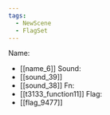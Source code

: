```yaml
---
tags:
  - NewScene
  - FlagSet
---
```

Name:
- [[name_6]]
Sound:
- [[sound_39]]
- [[sound_38]]
Fn:
- [[t3133_function11]]
Flag:
- [[flag_9477]]
